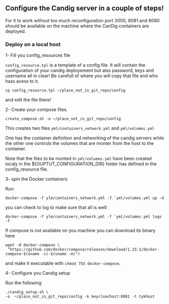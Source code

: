 ## Configure the Candig server in a couple of steps!

For it to work without too much reconfiguration port 3000, 8081 and 8080
should be available on the machine where the CanDig containers are deployed.

### Deploy on a local host
1- Fill you config_resources file

`config_resource.tpl` is a template of a config file. It will contain the
configuration of your candig deployement but also password, keys and username
all in clear! Be carefull of where you will copy that file and who hass acess
to it.  

```
cp config_resource.tpl ~/place_not_in_git_repo/config
```
and edit the file there!

2- Create your compose files.

```
create_compose.sh -o ~/place_not_in_git_repo/config
```

This creates two files `yml/containers_network.yml` and `yml/volumes.yml`

One has the container definition and networking of the candig servers
while the other one controls the volumes that are monter from the host to the
container.

Note that the files to be monted in `yml/volumes.yml` have been created localy
in the ${OUPTUT_CONFIGURATION_DIR} folder has defined in the config_resource
file.

3- spin the Docker containers


Run:

```
docker-compose -f ylm/containers_network.yml -f `yml/volumes.yml up -d
```

you can check to log to make sure that all is well:

```
docker-compose -f ylm/containers_network.yml -f `yml/volumes.yml logs -f

```

If compose is not available on you machine you can download its binary here
```
wget -O docker-compose \
 "https://github.com/docker/compose/releases/download/1.23.1/docker-compose-$(uname -s)-$(uname -m)")
```
and make it executable with `chmod 755 docker-compose`.


4- Configure you Candig setup

Run the following
```
./candig_setup.sh \
-o  ~/place_not_in_git_repo/config -k keycloachost:8081 -t tykhost
```
